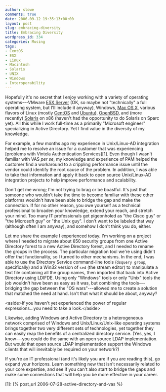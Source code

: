 ```yaml
---
author: slowe
comments: true
date: 2006-09-12 19:35:13+00:00
layout: post
slug: embracing-diversity
title: Embracing Diversity
wordpress_id: 334
categories: Musing
tags:
- CentOS
- ESX
- Linux
- Macintosh
- Solaris
- UNIX
- Windows
- Interoperability
---
```


Hopefully it's no secret that I enjoy working with a variety of operating systems---VMware [ESX Server](http://www.vmware.com/products/vi/esx/) (OK, so maybe not "technically" a full operating system, but I'll include it anyway), Windows, [Mac OS X](http://www.apple.com/macosx/), various flavors of Linux (mostly [CentOS](http://www.centos.org/) and [Ubuntu](http://www.ubuntu.com/)), [OpenBSD](http://www.openbsd.org/), and (more recently) [Solaris](http://www.sun.com/software/solaris/) on x86 (haven't had the opportunity to do Solaris on Sparc yet). All this while I work full-time as a primarily "Microsoft engineer" specializing in Active Directory. Yet I find value in the diversity of my knowledge.

For example, a few months ago my experience in Unix/Linux-AD integration helped me to resolve an issue for a customer that was experiencing [problems with Vintela Authentication Services][1]. Even though I wasn't familiar with VAS _per se_, my knowledge and experience of PAM helped the customer find a workaround to a crippling performance issue until the vendor could identify the root cause of the problem. In addition, I was able to take that information and apply it back to open source Unix/Linux-AD integration projects to help improve performance and scalability.

Don't get me wrong; I'm not trying to brag or be boastful. It's just that someone who wouldn't take the time to become familiar with these other platforms wouldn't have been able to bridge the gap and make the connection. If for no other reason, you owe yourself as a technical professional to broaden your knowledge, extend your reach, and stretch your mind. Too many IT professionals get pigeonholed as "the Cisco guy" or "the Microsoft guy" or "the Unix guy". I don't want to be labeled that way (although often I am anyway), and somehow I don't think you do, either.

Let me share the example I experienced today. I'm working on a project where I needed to migrate about 850 security groups from one Active Directory forest to a new Active Directory forest, and I needed to rename the groups in the process. The particular migration tool we're using didn't offer that functionality, so I turned to other mechanisms. In the end, I was able to use the Directory Service command-line tools (`dsquery group`, specifically) and a Win32 version of `sed` (the stream editor) to manipulate a text file containing all the group names, then imported that back into Active Directory using LDIFDE. Using only "Windows" tools or only "Unix" tools the job wouldn't have been as easy as it was, but combining the tools---bridging the gap between the "OS wars"---allowed me to create a solution that matched the need at hand. Isn't that what it should be about, anyway?

&lt;aside&gt;If you haven't yet experienced the power of regular expressions...you need to take a look.&lt;/aside&gt;

Likewise, adding Windows and Active Directory to a heterogeneous network comprised of Windows and Unix/Linux/Unix-like operating systems brings together two very different sets of technologies, yet together they can easily reap the benefits of a centralized directory service. (Yes, yes, I know---you could do the same with an open source LDAP implementation. But would that open source LDAP implementation support the Windows clients that will inevitably be required on your network?)

If you're an IT professional (and it's likely you are if you are reading this), go expand your horizons. Learn something new that isn't necessarily related to your core expertise, and see if you can't also start to bridge the gaps and make some connections that will help you be more effective in your career.

[1]: {% post_url 2006-07-28-active-directory-and-vas %}
